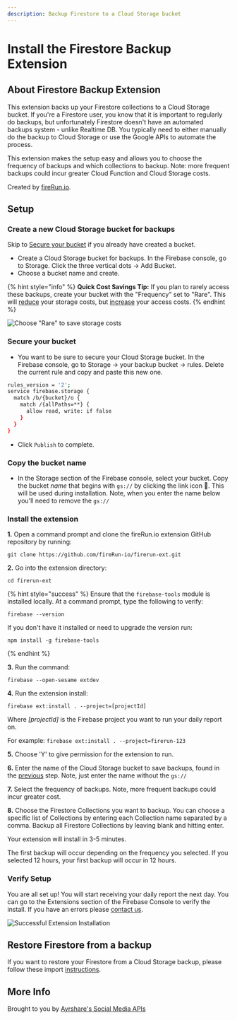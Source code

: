 ```yaml
---
description: Backup Firestore to a Cloud Storage bucket
---
```


# Install the Firestore Backup Extension

## About Firestore Backup Extension

This extension backs up your Firestore collections to a Cloud Storage bucket. If you're a Firestore user, you know that it is important to regularly do backups, but unfortunately Firestore doesn't have an automated backups system - unlike Realtime DB. You typically need to either manually do the backup to Cloud Storage or use the Google APIs to automate the process.

This extension makes the setup easy and allows you to choose the frequency of backups and which collections to backup. Note: more frequent backups could incur greater Cloud Function and Cloud Storage costs.

Created by [fireRun.io](https://www.firerun.io).

## Setup

### Create a new Cloud Storage bucket for backups 

Skip to [Secure your bucket](https://app.gitbook.com/@firerun/s/firerun-extensions/~/drafts/-M6jh67pITX99bO2p1oC/install-the-firestore-backup-extension/~/settings/share#secure-your-bucket) if you already have created a bucket.

* Create a Cloud Storage bucket for backups. In the Firebase console, go to Storage. Click the three vertical dots -&gt; Add Bucket.
* Choose a bucket name and create.

{% hint style="info" %}
**Quick Cost Savings Tip:** If you plan to rarely access these backups, create your bucket with the "Frequency" set to "Rare". This will [reduce](https://cloud.google.com/storage/pricing#storage-pricing) your storage costs, but [increase](https://cloud.google.com/storage/pricing#operations-pricing) your access costs.
{% endhint %}

![Choose &quot;Rare&quot; to save storage costs](.gitbook/assets/image%20%281%29.png)

### Secure your bucket

* You want to be sure to secure your Cloud Storage bucket. In the Firebase console, go to Storage -&gt; your backup bucket -&gt; rules. Delete the current rule and copy and paste this new one.

```bash
rules_version = '2';
service firebase.storage {
  match /b/{bucket}/o {
    match /{allPaths=**} {
      allow read, write: if false
    }
  }
}
```

* Click `Publish` to complete.

### Copy the bucket name

* In the Storage section of the Firebase console, select your bucket. Copy the bucket _name_ that begins with `gs://` by clicking the link icon 🔗. This will be used during installation. Note, when you enter the name below you'll need to remove the `gs://`

### Install the extension

**1.** Open a command prompt and clone the fireRun.io extension GitHub repository by running:

```text
git clone https://github.com/fireRun-io/firerun-ext.git
```

**2.** Go into the extension directory: 

```text
cd firerun-ext
```

{% hint style="success" %}
Ensure that the `firebase-tools` module is installed locally. At a command prompt, type the following to verify:

```text
firebase --version
```

If you don't have it installed or need to upgrade the version run:

```text
npm install -g firebase-tools
```
{% endhint %}

**3.** Run the command:

```text
firebase --open-sesame extdev
```

**4.** Run the extension install:

```text
firebase ext:install . --project=[projectId]
```

Where _\[projectId\]_ is the Firebase project you want to run your daily report on. 

For example: `firebase ext:install . --project=firerun-123`

**5.** Choose 'Y' to give permission for the extension to run.

**6.** Enter the name of the Cloud Storage bucket to save backups, found in the [previous](https://app.gitbook.com/@firerun/s/firerun-extensions/~/drafts/-M6jh67pITX99bO2p1oC/install-the-firestore-backup-extension/~/settings/share#copy-the-bucket-uri) step. Note, just enter the name without the `gs://`

**7.** Select the frequency of backups. Note, more frequent backups could incur greater cost.

**8.** Choose the Firestore Collections you want to backup. You can choose a specific list of Collections by entering each Collection name separated by a comma. Backup all Firestore Collections by leaving blank and hitting enter.

Your extension will install in 3-5 minutes. 

The first backup will occur depending on the frequency you selected. If you selected 12 hours, your first backup will occur in 12 hours.

### Verify Setup

You are all set up! You will start receiving your daily report the next day. You can go to the Extensions section of the Firebase Console to verify the install. If you have an errors please [contact us](mailto:support@firerun.io).

![Successful Extension Installation](.gitbook/assets/firerun-ext%20%281%29.jpg)

## Restore Firestore from a backup

If you want to restore your Firestore from a Cloud Storage backup, please follow these import [instructions](https://firebase.google.com/docs/firestore/manage-data/export-import#import_data).

## More Info

Brought to you by [Ayrshare's Social Media APIs](https://www.ayrshare.com)
